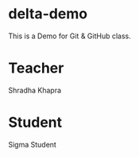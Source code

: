 # delta-demo
This is a Demo for Git &amp; GitHub class.

# Teacher
Shradha Khapra

# Student
Sigma Student